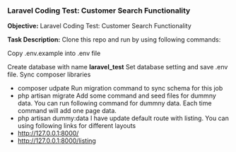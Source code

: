 ### Laravel Coding Test: Customer Search Functionality

**Objective:**
Laravel Coding Test: Customer Search Functionality

**Task Description:**
Clone this repo and run by using following commands:

Copy .env.example into .env file

Create database with name **laravel_test**
Set database setting and save .env file.
Sync composer libraries
  - composer udpate
Run migration command to sync schema for this job
  - php artisan migrate
Add some command and seed files for dummny data. You can run following command for dummny data. Each time command will add one page data. 
  - php artisan dummy:data
I have update default route with listing. You can using following links for different layouts
  - http://127.0.0.1:8000/
  - http://127.0.0.1:8000/listing

